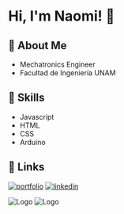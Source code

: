 # Hi, I'm Naomi! 👋


## 🦖 About Me
- Mechatronics Engineer 
- Facultad de Ingeniería UNAM

## 🤖 Skills
-  Javascript
-  HTML
-  CSS
-  Arduino



## 🔗 Links
[![portfolio](https://img.shields.io/badge/my_portfolio-000?style=for-the-badge&logo=ko-fi&logoColor=white)](https://naomihdrom.github.io/)
[![linkedin](https://img.shields.io/badge/linkedin-0A66C2?style=for-the-badge&logo=linkedin&logoColor=white)](https://www.linkedin.com/in/naomi-estefan%C3%ADa-hern%C3%A1ndez-romero-30375624a)



![Logo](https://seeklogo.com/images/U/UNAM_INGENIERIA-logo-38271A0B79-seeklogo.com.png) 
![Logo](https://tecnolochicas.mx/public/images/Home/logo-tecnolochicas.png)



